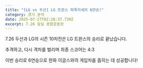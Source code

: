 ```yaml
---
title: "[LG vs 두산] LG 트윈스 파죽지세의 6연승!"
category: 경기 분석
date: 2025-07-27T02:28:37.730Z
excerpt: 7.26 잠실 종합운동장
---
```

7.26 두산과 LG의 시즌 10차전은 LG 트윈스의 승리로 끝났습니다. 

추격하고, 다시 격차를 벌리며 최종 스코어는 4:3

이번 승리로 6연승으로 한화 이글스와의 게임차를 좁히는 데 성공합니다!